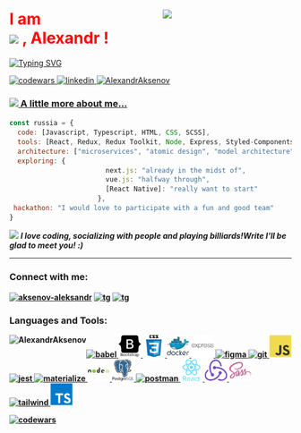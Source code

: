 <div id="header" align="left">
     <img align='right' src="https://media0.giphy.com/media/lP8xu5t2DLGG045H8F/giphy.webp?cid=ecf05e47fuqyt1jfkcb56kgdvtiiize66zsnt1zlxs3t1ttx&ep=v1_gifs_related&rid=giphy.webp&ct=s" width="230">
     <h1 style="color: red"> I am
       <br/>
  <img src="https://media0.giphy.com/media/2UvBsxeB6nlONSJYoh/giphy.gif?cid=ecf05e471lu1g6zvgm0hiym3hk5o4r0v75lxe5zaruvedfs9&ep=v1_stickers_search&rid=giphy.gif&ct=s" width = "132"/> 
  , Alexandr !</h1>

<a href="https://git.io/typing-svg"><img src="https://readme-typing-svg.demolab.com?font=Roboto&weight=600&pause=1000&color=FFFFFF&width=600&lines=I+am+a+Frontend+developer+with+3%2B+experience;My+stack%3A+JavaScript%2C+TypeScript%2C++React%2C;+Redux%2C+Redux+Toolkit%2C+HTML%2C+CSS%2C+SCSS;I+like+to+travel+and+play+billiards%2C+;code+and+watch+movies+and+TV+series" alt="Typing SVG" /></a>
<div id="badges" align="left">
  <a href="https://www.codewars.com/users/Alexxx2173">
    <img src="https://img.shields.io/badge/Codewars-B1361E?logo=Codewars&logoColor=white" alt="codewars"
   height="30">
    <a href="https://www.linkedin.com/in/aksenov-aleksandr/">
    <img src="https://img.shields.io/badge/LinkedIn-blue?logo=linkedin&logoColor=white"  alt="linkedin" height="30">

<img src="https://komarev.com/ghpvc/?username=AlexandrAksenov&label=Profile%20views&color=0e75b6&style=flat" alt="AlexandrAksenov" height="30" /> 

 </div>
  
  
  

### <img src="https://media.giphy.com/media/VgCDAzcKvsR6OM0uWg/giphy.gif" width="50"> A little more about me...  

```javascript
const russia = {
  code: [Javascript, Typescript, HTML, CSS, SCSS],
  tools: [React, Redux, Redux Toolkit, Node, Express, Styled-Components, Jest, Docker, GIT, Jiro],
  architecture: ["microservices", "atomic design", "model architecture"],
  exploring: {
                        next.js: "already in the midst of",
                        vue.js: "halfway through",
                        [React Native]: "really want to start"
                      },
 hackathon: "I would love to participate with a fun and good team"
}
```

<img src="https://media.giphy.com/media/LnQjpWaON8nhr21vNW/giphy.gif" width="60"> <em><b>I love coding, socializing with people and playing billiards!<b>Write I'll be glad to meet you!</b> :)</em>
      

---

<h3 align="left">Connect with me:</h3>
<p align="left">
<a href="https://www.linkedin.com/in/aksenov-aleksandr/" target="blank"><img align="center" src="https://raw.githubusercontent.com/rahuldkjain/github-profile-readme-generator/master/src/images/icons/Social/linked-in-alt.svg" alt="aksenov-aleksandr" height="30" width="40" /></a>
  <a href="https://t.me/AleksandrAksenov86" target="blank"><img align="center" src="https://www.svgrepo.com/show/343522/telegram-communication-chat-interaction-network-connection.svg" alt="tg" height="35" width="40" /></a>
    <a href="alexxx.aksenov@gmail.com" target="blank"><img align="center" src="https://www.svgrepo.com/show/349378/gmail.svg" alt="tg" height="40" width="40" /></a>
</p>
      
        
<h3 align="left">Languages and Tools:</h3>
        <p><img align="left" src="https://github-readme-stats.vercel.app/api/top-langs?username=AlexandrAksenov&show_icons=true&locale=en&layout=compact" alt="AlexandrAksenov" /></p>
<p align="left"> <a href="https://babeljs.io/" target="_blank" rel="noreferrer"> <img src="https://www.vectorlogo.zone/logos/babeljs/babeljs-icon.svg" alt="babel" width="40" height="40"/> </a> <a href="https://getbootstrap.com" target="_blank" rel="noreferrer"> <img src="https://raw.githubusercontent.com/devicons/devicon/master/icons/bootstrap/bootstrap-plain-wordmark.svg" alt="bootstrap" width="40" height="40"/> </a> <a href="https://www.w3schools.com/css/" target="_blank" rel="noreferrer"> <img src="https://raw.githubusercontent.com/devicons/devicon/master/icons/css3/css3-original-wordmark.svg" alt="css3" width="40" height="40"/> </a> <a href="https://www.docker.com/" target="_blank" rel="noreferrer"> <img src="https://raw.githubusercontent.com/devicons/devicon/master/icons/docker/docker-original-wordmark.svg" alt="docker" width="40" height="40"/> </a> <a href="https://expressjs.com" target="_blank" rel="noreferrer"> <img src="https://raw.githubusercontent.com/devicons/devicon/master/icons/express/express-original-wordmark.svg" alt="express" width="40" height="40"/> </a> <a href="https://www.figma.com/" target="_blank" rel="noreferrer"> <img src="https://www.vectorlogo.zone/logos/figma/figma-icon.svg" alt="figma" width="40" height="40"/> </a> <a href="https://git-scm.com/" target="_blank" rel="noreferrer"> <img src="https://www.vectorlogo.zone/logos/git-scm/git-scm-icon.svg" alt="git" width="40" height="40"/> </a> <a href="https://developer.mozilla.org/en-US/docs/Web/JavaScript" target="_blank" rel="noreferrer"> <img src="https://raw.githubusercontent.com/devicons/devicon/master/icons/javascript/javascript-original.svg" alt="javascript" width="40" height="40"/> </a> <a href="https://jestjs.io" target="_blank" rel="noreferrer"> <img src="https://www.vectorlogo.zone/logos/jestjsio/jestjsio-icon.svg" alt="jest" width="40" height="40"/> </a> <a href="https://materializecss.com/" target="_blank" rel="noreferrer"> <img src="https://raw.githubusercontent.com/prplx/svg-logos/5585531d45d294869c4eaab4d7cf2e9c167710a9/svg/materialize.svg" alt="materialize" width="40" height="40"/> </a> <a href="https://nodejs.org" target="_blank" rel="noreferrer"> <img src="https://raw.githubusercontent.com/devicons/devicon/master/icons/nodejs/nodejs-original-wordmark.svg" alt="nodejs" width="40" height="40"/> </a> <a href="https://www.postgresql.org" target="_blank" rel="noreferrer"> <img src="https://raw.githubusercontent.com/devicons/devicon/master/icons/postgresql/postgresql-original-wordmark.svg" alt="postgresql" width="40" height="40"/> </a> <a href="https://postman.com" target="_blank" rel="noreferrer"> <img src="https://www.vectorlogo.zone/logos/getpostman/getpostman-icon.svg" alt="postman" width="40" height="40"/> </a> <a href="https://reactjs.org/" target="_blank" rel="noreferrer"> <img src="https://raw.githubusercontent.com/devicons/devicon/master/icons/react/react-original-wordmark.svg" alt="react" width="40" height="40"/> </a> <a href="https://redux.js.org" target="_blank" rel="noreferrer"> <img src="https://raw.githubusercontent.com/devicons/devicon/master/icons/redux/redux-original.svg" alt="redux" width="40" height="40"/> </a> <a href="https://sass-lang.com" target="_blank" rel="noreferrer"> <img src="https://raw.githubusercontent.com/devicons/devicon/master/icons/sass/sass-original.svg" alt="sass" width="40" height="40"/> </a> <a href="https://tailwindcss.com/" target="_blank" rel="noreferrer"> <img src="https://www.vectorlogo.zone/logos/tailwindcss/tailwindcss-icon.svg" alt="tailwind" width="40" height="40"/> </a> <a href="https://www.typescriptlang.org/" target="_blank" rel="noreferrer"> <img src="https://raw.githubusercontent.com/devicons/devicon/master/icons/typescript/typescript-original.svg" alt="typescript" width="40" height="40"/> </a> </p>

    
[![codewars](https://www.codewars.com/users/Alexxx2173/badges/large)](https://www.codewars.com/users/username)   
